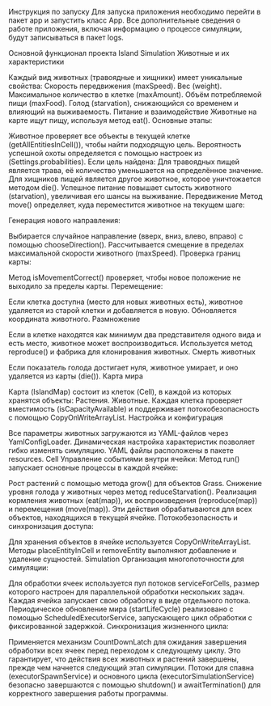 Инструкция по запуску
Для запуска приложения необходимо перейти в пакет app и запустить класс App. Все дополнительные сведения о работе приложения, включая информацию о процессе симуляции, будут записываться в пакет logs.

Основной функционал проекта Island Simulation
Животные и их характеристики

Каждый вид животных (травоядные и хищники) имеет уникальные свойства:
Скорость передвижения (maxSpeed).
Вес (weight).
Максимальное количество в клетке (maxAmount).
Объём потребляемой пищи (maxFood).
Голод (starvation), снижающийся со временем и влияющий на выживаемость.
Питание и взаимодействие
Животные на карте ищут пищу, используя метод eat(). Основные этапы:

Животное проверяет все объекты в текущей клетке (getAllEntitiesInCell()), чтобы найти подходящую цель.
Вероятность успешной охоты определяется с помощью настроек из (Settings.probabilities).
Если цель найдена:
Для травоядных пищей является трава, её количество уменьшается на определённое значение.
Для хищников пищей является другое животное, которое уничтожается методом die().
Успешное питание повышает сытость животного (starvation), увеличивая его шансы на выживание.
Передвижение
Метод move() определяет, куда переместится животное на текущем шаге:

Генерация нового направления:

Выбирается случайное направление (вверх, вниз, влево, вправо) с помощью chooseDirection().
Рассчитывается смещение в пределах максимальной скорости животного (maxSpeed).
Проверка границ карты:

Метод isMovementCorrect() проверяет, чтобы новое положение не выходило за пределы карты.
Перемещение:

Если клетка доступна (место для новых животных есть), животное удаляется из старой клетки и добавляется в новую.
Обновляется координата животного.
Размножение

Если в клетке находятся как минимум два представителя одного вида и есть место, животное может воспроизводиться.
Используется метод reproduce() и фабрика для клонирования животных.
Смерть животных

Если показатель голода достигает нуля, животное умирает, и оно удаляется из карты (die()).
Карта мира

Карта (IslandMap) состоит из клеток (Cell), в каждой из которых хранятся объекты:
Растения.
Животные.
Каждая клетка проверяет вместимость (isCapacityAvailable) и поддерживает потокобезопасность с помощью CopyOnWriteArrayList.
Настройка и конфигурация

Все параметры животных загружаются из YAML-файлов через YamlConfigLoader.
Динамическая настройка характеристик позволяет гибко изменять симуляцию.
YAML файлы расположены в пакете resources.
Cell
Управление событиями внутри ячейки:
Метод run() запускает основные процессы в каждой ячейке:

Рост растений с помощью метода grow() для объектов Grass.
Снижение уровня голода у животных через метод reduceStarvation().
Реализация кормления животных (eat(map)), их воспроизведения (reproduce(map)) и перемещения (move(map)).
Эти действия обрабатываются для всех объектов, находящихся в текущей ячейке.
Потокобезопасность и синхронизация доступа:

Для хранения объектов в ячейке используется CopyOnWriteArrayList.
Методы placeEntityInCell и removeEntity выполняют добавление и удаление сущностей.
Simulation
Организация многопоточности для симуляции:

Для обработки ячеек используется пул потоков serviceForCells, размер которого настроен для параллельной обработки нескольких задач. Каждая ячейка запускает свою обработку в виде отдельного потока.
Периодическое обновление мира (startLifeCycle) реализовано с помощью ScheduledExecutorService, запускающего цикл обработки с фиксированной задержкой.
Синхронизация жизненного цикла:

Применяется механизм CountDownLatch для ожидания завершения обработки всех ячеек перед переходом к следующему циклу. Это гарантирует, что действия всех животных и растений завершены, прежде чем начнется следующий этап симуляции.
Потоки для спавна (executorSpawnService) и основного цикла (executorSimulationService) безопасно завершаются с помощью shutdown() и awaitTermination() для корректного завершения работы программы.
